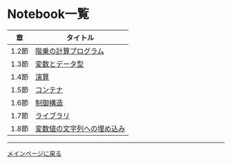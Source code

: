 # Notebook一覧

|章|タイトル|
|---|---|
|1.2節|[階乗の計算プログラム]()|
|1.3節|[変数とデータ型]()|
|1.4節|[演算]()|
|1.5節|[コンテナ]()|
|1.6節|[制御構造]()|
|1.7節|[ライブラリ]()|
|1.8節|[変数値の文字列への埋め込み]()|


---

[メインページに戻る](./README.md)
